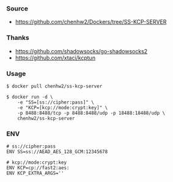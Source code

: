 ### Source
- https://github.com/chenhw2/Dockers/tree/SS-KCP-SERVER
  
### Thanks
- https://github.com/shadowsocks/go-shadowsocks2
- https://github.com/xtaci/kcptun
  
### Usage
```
$ docker pull chenhw2/ss-kcp-server

$ docker run -d \
    -e "SS=[ss://cipher:pass]" \
    -e "KCP=[kcp://mode:crypt:key]" \
    -p 8488:8488/tcp -p 8488:8488/udp -p 18488:18488/udp \
    chenhw2/ss-kcp-server
```

### ENV
```
# ss://cipher:pass
ENV SS=ss://AEAD_AES_128_GCM:12345678

# kcp://mode:crypt:key
ENV KCP=cp://fast2:aes:
ENV KCP_EXTRA_ARGS=''

```
